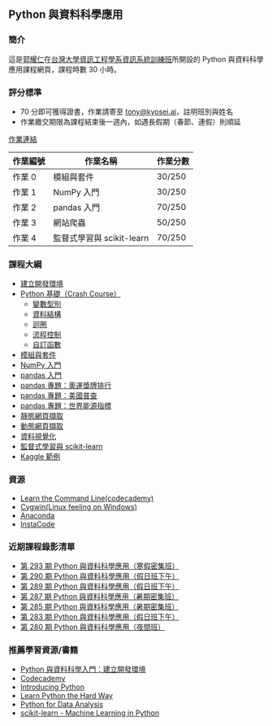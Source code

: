 ## Python 與資料科學應用

### 簡介

這是[郭耀仁](https://www.facebook.com/yaojen.kuo.1)在[台灣大學資訊工程學系資訊系統訓練班](https://www.csie.ntu.edu.tw/train/)所開設的 Python 與資料科學應用課程網頁，課程時數 30 小時。

### 評分標準

- 70 分即可獲得證書，作業請寄至 tony@kyosei.ai，註明班別與姓名
- 作業繳交期限為課程結束後一週內，如遇長假期（春節、連假）則順延

[作業連結](https://yaojenkuo.github.io/python_4_ds/homework.slides.html)

|作業編號|作業名稱|作業分數|
|-------|------|-------|
|作業 0|模組與套件|30/250|
|作業 1|NumPy 入門|30/250|
|作業 2|pandas 入門|70/250|
|作業 3|網站爬蟲|50/250|
|作業 4|監督式學習與 scikit-learn|70/250|

### 課程大綱

- [建立開發環境](https://yaojenkuo.github.io/python_4_ds/dev_env.slides.html)
- [Python 基礎（Crash Course）](https://yaojenkuo.github.io/python_4_ds/python_crash_course.slides.html)
    - [變數型別](https://yaojenkuo.github.io/python_4_ds/variable_types.slides.html)
    - [資料結構](https://yaojenkuo.github.io/python_4_ds/data_structure.slides.html)
    - [迴圈](https://yaojenkuo.github.io/python_4_ds/loop.slides.html)
    - [流程控制](https://yaojenkuo.github.io/python_4_ds/control_statement.slides.html)
    - [自訂函數](https://yaojenkuo.github.io/python_4_ds/function.slides.html)
- [模組與套件](https://yaojenkuo.github.io/python_4_ds/module.slides.html)
- [NumPy 入門](https://yaojenkuo.github.io/python_4_ds/ch4.slides.html)
- [pandas 入門](https://yaojenkuo.github.io/python_4_ds/pandas_intro.slides.html)
- [pandas 專題：奧運獎牌排行](https://yaojenkuo.github.io/python_4_ds/pandas_olympic.slides.html)
- [pandas 專題：美國普查](https://yaojenkuo.github.io/python_4_ds/pandas_us_census.slides.html)
- [pandas 專題：世界能源指標](https://yaojenkuo.github.io/python_4_ds/pandas_energy_indicator.slides.html)
- [靜態網頁擷取](https://yaojenkuo.github.io/python_4_ds/static_scraper.slides.html)
- [動態網頁擷取](https://yaojenkuo.github.io/python_4_ds/dynamic_scraper.slides.html)
- [資料視覺化](https://yaojenkuo.github.io/python_4_ds/pandas_viz.slides.html)
- [監督式學習與 scikit-learn](https://yaojenkuo.github.io/python_4_ds/supervised_learning.slides.html)
- [Kaggle 範例](https://yaojenkuo.github.io/python_4_ds/kaggle_demo.slides.html)

### 資源

- [Learn the Command Line(codecademy)](https://www.codecademy.com/learn/learn-the-command-line)
- [Cygwin(Linux feeling on Windows)](http://www.cygwin.com/)
- [Anaconda](https://www.continuum.io/downloads)
- [InstaCode](http://instacode.live/channel/tony)

### 近期課程錄影清單

- [第 293 期 Python 與資料科學應用（寒假密集班）](https://www.youtube.com/playlist?list=PLEq7iw5uOtuUp3Iv2e9CFSMpocWSB36va)
- [第 290 期 Python 與資料科學應用（假日班下午）](https://www.youtube.com/playlist?list=PLEq7iw5uOtuXK0Rs8VVzDMJEiN2ZlvFr4)
- [第 289 期 Python 與資料科學應用（假日班下午）](https://www.youtube.com/playlist?list=PLEq7iw5uOtuVnMbRb76tCn2qW3Ft9osAz)
- [第 287 期 Python 與資料科學應用（暑期密集班）](https://www.youtube.com/playlist?list=PLEq7iw5uOtuVKZvkQ0B7S6fszUnEf8PmQ)
- [第 285 期 Python 與資料科學應用（暑期密集班）](https://www.youtube.com/playlist?list=PLEq7iw5uOtuX9DstAUP0yFc8Ay6AMuvkS)
- [第 283 期 Python 與資料科學應用（假日班下午）](https://www.youtube.com/playlist?list=PLEq7iw5uOtuXWTMjHisPwOHKhu_jZPn2C)
- [第 280 期 Python 與資料科學應用（夜間班）](https://www.youtube.com/playlist?list=PLEq7iw5uOtuVLOqYRt9QwUme8S5oXioxB)

### 推薦學習資源/書籍

- [Python 與資料科學入門：建立開發環境](https://www.udemy.com/intro-to-python-ds-1)
- [Codecademy](https://www.codecademy.com)
- [Introducing Python](http://shop.oreilly.com/product/0636920028659.do)
- [Learn Python the Hard Way](https://www.amazon.com/Learn-Python-Hard-Way-Introduction/dp/0321884914)
- [Python for Data Analysis](http://shop.oreilly.com/product/0636920023784.do)
- [scikit-learn - Machine Learning in Python](http://scikit-learn.org/stable/)